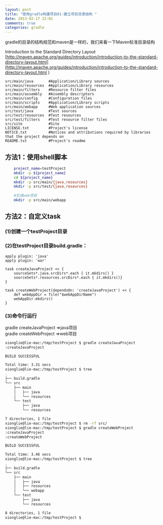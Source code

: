 ```yaml
---
layout: post
title: "使用gradle构建项目01-建立项目目录结构 "
date: 2013-02-17 22:01
comments: true
categories: gradle
---
```

gradle的目录的结构规范和maven是一样的，我们来看一下Maven标准目录结构  

<!-- more -->

Introduction to the Standard Directory Layout  
[http://maven.apache.org/guides/introduction/introduction-to-the-standard-directory-layout.html](http://maven.apache.org/guides/introduction/introduction-to-the-standard-directory-layout.html )

```
src/main/java		#Application/Library sources
src/main/resources	#Application/Library resources
src/main/filters	#Resource filter files
src/main/assembly	#Assembly descriptors
src/main/config		#Configuration files
src/main/scripts	#Application/Library scripts
src/main/webapp		#Web application sources
src/test/java		#Test sources
src/test/resources	#Test resources
src/test/filters	#Test resource filter files
src/site			#Site
LICENSE.txt			#Project's license
NOTICE.txt			#Notices and attributions required by libraries that the project depends on
README.txt			#Project's readme
```

## 方法1：使用shell脚本
```bash
	project_name=testProject  
	mkdir -p ${project_name}  
	cd ${project_name} 
	mkdir -p src/main/{java,resources} 
	mkdir -p src/test/{java,resources} 
	
	#生成web项目
	mkdir -p src/main/webapp
```
	
## 方法2：自定义task

### (1)创建一个testProject目录  
### (2)在testProject目录build.gradle：  

```
apply plugin: 'java'
apply plugin: 'war'

task createJavaProject << {
	sourceSets*.java.srcDirs*.each { it.mkdirs() }
	sourceSets*.resources.srcDirs*.each { it.mkdirs()}
}

task createWebProject(dependsOn: 'createJavaProject') << {
	def webAppDir = file("$webAppDirName")
	webAppDir.mkdirs()
}

```

### (3)命令行运行 

gradle createJavaProject  	=>java项目   
gradle createWebProject 	=>web项目  
 

```bash
xionglie@lie-mac:/tmp/testProject $ gradle createJavaProject
:createJavaProject

BUILD SUCCESSFUL

Total time: 3.31 secs
xionglie@lie-mac:/tmp/testProject $ tree
.
├── build.gradle
└── src
    ├── main
    │   ├── java
    │   └── resources
    └── test
        ├── java
        └── resources

7 directories, 1 file
xionglie@lie-mac:/tmp/testProject $ rm -rf src/
xionglie@lie-mac:/tmp/testProject $ gradle createWebProject
:createJavaProject
:createWebProject

BUILD SUCCESSFUL

Total time: 3.46 secs
xionglie@lie-mac:/tmp/testProject $ tree
.
├── build.gradle
└── src
    ├── main
    │   ├── java
    │   ├── resources
    │   └── webapp
    └── test
        ├── java
        └── resources

8 directories, 1 file
xionglie@lie-mac:/tmp/testProject $ 
```
